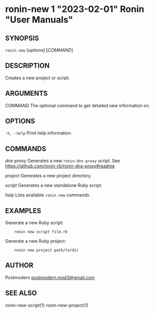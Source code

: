 # ronin-new 1 "2023-02-01" Ronin "User Manuals"

## SYNOPSIS

`ronin new` [*options*] [*COMMAND*]

## DESCRIPTION

Creates a new project or script.

## ARGUMENTS

*COMMAND*
	The optional command to get detailed new information on.

## OPTIONS

`-h`, `--help`
  Print help information

## COMMANDS

*dns-proxy*
  Generates a new `ronin-dns-proxy` script.
  See https://github.com/ronin-rb/ronin-dns-proxy#readme

*project*
  Generates a new project directory.

*script*
  Generates a new standalone Ruby script.

*help*
  Lists available `ronin new` commands.

## EXAMPLES

Generate a new Ruby script:

        ronin new script file.rb

Generate a new Ruby project:

        ronin new project path/to/dir

## AUTHOR

Postmodern <postmodern.mod3@gmail.com>

## SEE ALSO

ronin-new-script(1) ronin-new-project(1)
